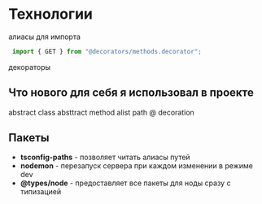 # Технологии


алиасы для импорта

```typescript
 import { GET } from "@decorators/methods.decorator";
```

декораторы


## Что нового для себя я использовал в проекте
abstract class
absttract method
alist path @
decoration




## Пакеты
- **tsconfig-paths**      - позволяет читать алиасы путей 
- **nodemon**             - перезапуск сервера при каждом изменении в режиме dev 
- **@types/node**         - предоставляет все пакеты для ноды сразу с типизацией